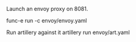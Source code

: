 Launch an envoy proxy on 8081.

func-e  run -c envoy/envoy.yaml

Run artillery against it
artillery run envoy/art.yaml